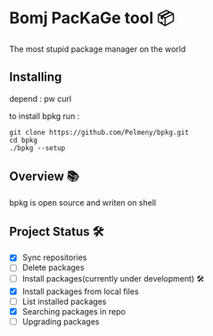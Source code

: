# Bomj PacKaGe tool 📦

The most stupid package manager on the world 

## Installing
depend : pw curl

to install bpkg run :
```
git clone https://github.com/Pelmeny/bpkg.git
cd bpkg
./bpkg --setup
```

## Overview 📚

bpkg is open source and writen on shell

## Project Status 🛠
- [x] Sync repositories 
- [ ] Delete packages
- [ ] Install packages(currently under development) 🛠
- [x] Install packages from local files
- [ ] List installed packages
- [x] Searching packages in repo
- [ ] Upgrading packages
